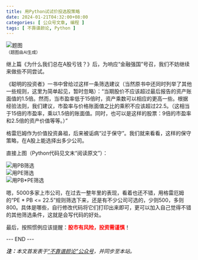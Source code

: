 ```yaml
---
title: 用Python试试价投选股策略
date: 2024-01-21T04:32:00+08:00
categories: [ 公众号文章, 编程 ]
tags: [ 不靠谱颜论, Python ]
---
```


<div class="p-3 text-center">
  <img class="img-fluid" src="/images/2024/0121/01.png" alt="题图" style="max-width:640px">
  <div><small>（题图由AI生成）</small></div>
</div>

继上篇《为什么我们总在A股亏钱？》后，为响应“金融强国”号召，我们不妨继续来做些不同尝试。

《聪明的投资者》一书中曾给过这样一条筛选建议（当然原书中还同时列举了其他一些规则，这里为简单起见，暂时忽略）：“当期股价不应该超过最后报告的资产账面值的1.5倍。然而，当市盈率低于15倍时，资产乘数可以相应的更高一些。根据经验法则，我们建议，市盈率与价格账面值之比的乘积不应该超过22.5。（这相当于15倍的市盈率，乘以1.5倍的账面值。同时，也可以是这样的股票：9倍的市盈率和2.5倍的资产价值等等。）”

格雷厄姆作为价值投资鼻祖，后来被诟病“过于保守”。我们就来看看，这样的保守策略，在A股上能选择出多少公司。

直接上图（Python代码见文末“阅读原文”）：

<div class="p-3 text-center">
  <img class="img-fluid" src="/images/2024/0121/02.png" alt="用PB筛选" style="max-width:640px">
</div>

<div class="p-3 text-center">
  <img class="img-fluid" src="/images/2024/0121/03.png" alt="用PE筛选" style="max-width:640px">
</div>

<div class="p-3 text-center">
  <img class="img-fluid" src="/images/2024/0121/04.png" alt="用PB*PE筛选" style="max-width:640px">
</div>

嗯，5000多家上市公司，在过去一整年里的表现，看着也还不错，用格雷厄姆的“PE * PB <= 22.5”规则筛选下来，还是有不少公司可选的，少则500，多则800。具体是哪些，自行修改代码将它们打印出来即可，更可以加入自己觉得不错的其他筛选条件，这就是会写代码的好处。

最后，按照惯例应该提醒：<b><font color="red">股市有风险，投资需谨慎</font></b>！

<div class="p-5 text-center">--- END ---</div>

<i><b>注：</b>本文首发表于[“不靠谱颜论”公众号](https://mp.weixin.qq.com/s/akRsiWUUWeou405dCGBB6A)，并同步至本站。</i>
